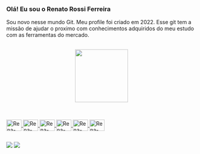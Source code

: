 ### Olá! Eu sou o Renato Rossi Ferreira
Sou novo nesse mundo Git. Meu profile foi criado em 2022. 
Esse git tem a missão de ajudar o proximo com conhecimentos adquiridos do meu estudo com as ferramentas do mercado.

##

<div align="center">
  <a href="https://github.com/FERREIRARENATO">
  <img height="140em" src="https://github-readme-stats.vercel.app/api?username=FERREIRARENATO&show_icons=true&theme=dark&include_all_commits=true&count_private=true"/>
</div>
  
##
 <div style="display: inline_block"><br>
   <img align="center" alt="Rena-Ansible" height="30" width="40" src="https://cdn.jsdelivr.net/gh/devicons/devicon/icons/ansible/ansible-original-wordmark.svg">
   <img align="center" alt="Rena-Jenkins" height="30" width="40" src="https://cdn.jsdelivr.net/gh/devicons/devicon/icons/jenkins/jenkins-original.svg">
   <img align="center" alt="Rena-Azure" height="30" width="40" src="https://cdn.jsdelivr.net/gh/devicons/devicon/icons/azure/azure-original-wordmark.svg">
   <img align="center" alt="Rena-Ubuntu" height="30" width="40"src="https://cdn.jsdelivr.net/gh/devicons/devicon/icons/ubuntu/ubuntu-plain-wordmark.svg">
   <img align="center" alt="Rena-Vagrant" height="30" width="40"src="https://cdn.jsdelivr.net/gh/devicons/devicon/icons/vagrant/vagrant-original.svg">
   <img align="center" alt="Rena-Zabbix" height="30" width="40" src="https://www.vectorlogo.zone/logos/zabbix/zabbix-icon.svg">
 </div>  
  
##  
  
<div>
  <a href="https://www.linkedin.com/in/renatoticloud?lipi=urn%3Ali%3Apage%3Ad_flagship3_profile_view_base_contact_details%3Ba8XKBP%2F6SNWSmbS%2Fiuo72w%3D%3D" target="_blank"><img src="https://img.shields.io/badge/-LinkedIn-%230077B5?style=for-the-badge&logo=linkedin&logoColor=white" target="_blank"></a>
  <a href = "mailto:renato.rossi.ferreira@gmail.com"><img src="https://img.shields.io/badge/-Gmail-%23333?style=for-the-badge&logo=gmail&logoColor=white" target="_blank"></a>
  
</div>
